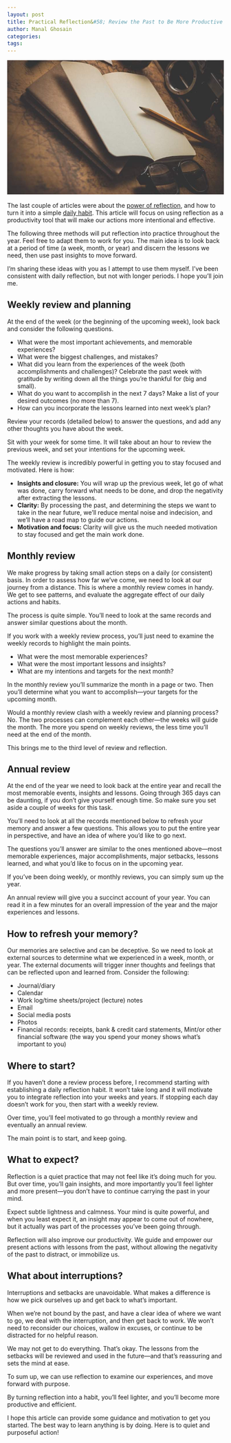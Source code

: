 ```yaml
---
layout: post
title: Practical Reflection&#58; Review the Past to Be More Productive in the Present
author: Manal Ghosain
categories:
tags:
---
```


![Review the past](/images/review.jpg)


The last couple of articles were about the [power of reflection](/reflect/), and how to turn it into a simple [daily habit](/reflect-habit/). This article will focus on using reflection as a productivity tool that will make our actions more intentional and effective.

The following three methods will put reflection into practice throughout the year. Feel free to adapt them to work for you. The main idea is to look back at a period of time (a week, month, or year) and discern the lessons we need, then use past insights to move forward.

I’m sharing these ideas with you as I attempt to use them myself. I’ve been consistent with daily reflection, but not with longer periods. I hope you’ll join me.

## Weekly review and planning

At the end of the week (or the beginning of the upcoming week), look back and consider the following questions.

- What were the most important achievements, and memorable experiences? 
- What were the biggest challenges, and mistakes?
- What did you learn from the experiences of the week (both accomplishments and challenges)? Celebrate the past week with gratitude by writing down all the things you’re thankful for (big and small).
- What do you want to accomplish in the next 7 days? Make a list of your desired outcomes (no more than 7).
- How can you incorporate the lessons learned into next week’s plan?

Review your records (detailed below) to answer the questions, and add any other thoughts you have about the week. 

Sit with your week for some time. It will take about an hour to review the previous week, and set your intentions for the upcoming week.

The weekly review is incredibly powerful in getting you to stay focused and motivated. Here is how:

- **Insights and closure:** You will wrap up the previous week, let go of what was done, carry forward what needs to be done, and drop the negativity after extracting the lessons.
- **Clarity:** By processing the past, and determining the steps we want to take in the near future, we’ll reduce mental noise and indecision, and we’ll have a road map to guide our actions.
- **Motivation and focus:** Clarity will give us the much needed motivation to stay focused and get the main work done.

## Monthly review

We make progress by taking small action steps on a daily (or consistent) basis. In order to assess how far we’ve come, we need to look at our journey from a distance. This is where a monthly review comes in handy. We get to see patterns, and evaluate the aggregate effect of our daily actions and habits.

The process is quite simple. You’ll need to look at the same records and answer similar questions about the month.

If you work with a weekly review process, you’ll just need to examine the weekly records to highlight the main points.

- What were the most memorable experiences?
- What were the most important lessons and insights?
- What are my intentions and targets for the next month?

In the monthly review you’ll summarize the month in a page or two. Then you’ll determine what you want to accomplish—your targets for the upcoming month.

Would a monthly review clash with a weekly review and planning process? No. The two processes can complement each other—the weeks will guide the month. The more you spend on weekly reviews, the less time you’ll need at the end of the month. 

This brings me to the third level of review and reflection.

## Annual review

At the end of the year we need to look back at the entire year and recall the most memorable events, insights and lessons. Going through 365 days can be daunting, if you don’t give yourself enough time. So make sure you set aside a couple of weeks for this task.

You’ll need to look at all the records mentioned below to refresh your memory and answer a few questions. This allows you to put the entire year in perspective, and have an idea of where you’d like to go next.

The questions you’ll answer are similar to the ones mentioned above—most memorable experiences, major accomplishments, major setbacks, lessons learned, and what you’d like to focus on in the upcoming year.

If you’ve been doing weekly, or monthly reviews, you can simply sum up the year. 

An annual review will give you a succinct account of your year. You can read it in a few minutes for an overall impression of the year and the major experiences and lessons.

## How to refresh your memory?

Our memories are selective and can be deceptive. So we need to look at external sources to determine what we experienced in a week, month, or year. The external documents will trigger inner thoughts and feelings that can be reflected upon and learned from. Consider the following:

- Journal/diary
- Calendar
- Work log/time sheets/project (lecture) notes
- Email
- Social media posts
- Photos
- Financial records: receipts, bank & credit card statements, Mint/or other financial software (the way you spend your money shows what’s important to you)

## Where to start?

If you haven’t done a review process before, I recommend starting with establishing a daily reflection habit. It won’t take long and it will motivate you to integrate reflection into your weeks and years. If stopping each day doesn’t work for you, then start with a weekly review. 

Over time, you’ll feel motivated to go through a monthly review and eventually an annual review.

The main point is to start, and keep going.

## What to expect?

Reflection is a quiet practice that may not feel like it’s doing much for you. But over time, you’ll gain insights, and more importantly you’ll feel lighter and more present—you don’t have to continue carrying the past in your mind.

Expect subtle lightness and calmness. Your mind is quite powerful, and when you least expect it, an insight may appear to come out of nowhere, but it actually was part of the processes you’ve been going through. 

Reflection will also improve our productivity. We guide and empower our present actions with lessons from the past, without allowing the negativity of the past to distract, or immobilize us.

## What about interruptions?

Interruptions and setbacks are unavoidable. What makes a difference is how we pick ourselves up and get back to what’s important. 

When we’re not bound by the past, and have a clear idea of where we want to go, we deal with the interruption, and then get back to work. We won’t need to reconsider our choices, wallow in excuses, or continue to be distracted for no helpful reason.

We may not get to do everything. That’s okay.  The lessons from the setbacks will be reviewed and used in the future—and that’s reassuring and sets the mind at ease.

To sum up, we can use reflection to examine our experiences, and move forward with purpose. 

By turning reflection into a habit, you’ll feel lighter, and you’ll become more productive and efficient. 

I hope this article can provide some guidance and motivation to get you started. The best way to learn anything is by doing. Here is to quiet and purposeful action!